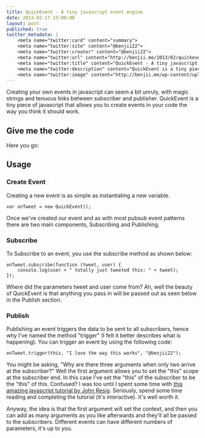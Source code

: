```yaml
---
title: QuickEvent - A tiny javascript event engine
date: 2013-02-17 15:00:00
layout: post
published: true
twitter_metadata: |
    <meta name="twitter:card" content="summary">
    <meta name="twitter:site" content="@benjii22">
    <meta name="twitter:creator" content="@benjii22">
    <meta name="twitter:url" content="http://benjii.me/2013/02/quickevent-a-tiny-javascript-event-engine/">
    <meta name="twitter:title" content="QuickEvent - A tiny javascript event engine">
    <meta name="twitter:description" content="QuickEvent is a tiny piece of javascript that allows you to create events in your code the way you think it should work.">
    <meta name="twitter:image" content="http://benjii.me/wp-content/uploads/2013/02/speed.png">
---
```


Creating your own events in javascript can seem a bit unruly, with magic strings and tenuous links between subscriber and publisher. QuickEvent is a tiny piece of javascript that allows you to create events in your code the way you think it should work.

## Give me the code
Here you go:
<script src="https://gist.github.com/bjcull/4970183.js"> </script>

## Usage
### Create Event
Creating a new event is as simple as instantiating a new variable.

    var onTweet = new QuickEvent();
    
Once we've created our event and as with most pubsub event patterns there are two main components, Subscribing and Publishing.

### Subscribe
To Subscribe to an event, you use the subscribe method as shown below:

    onTweet.subscribe(function (tweet, user) {
        console.log(user + " totally just tweeted this: " + tweet);
    });

Where did the parameters tweet and user come from? Ah, well the beauty of QuickEvent is that anything you pass in will be passed out as seen below in the Publish section.

### Publish

Publishing an event triggers the data to be sent to all subscribers, hence why I've named the method "trigger" (I felt it better describes what is happening). You can trigger an event by using the following code:

    onTweet.trigger(this, "I love the way this works", "@benjii22");
    
You might be asking, "Why are there three arguments when only two arrive at the subscriber?" Well the first argument allows you to set the "this" scope at the subscriber end. In this case I've set the "this" of the subscriber to be the "this" of this. Confused? I was too until I spent some time with [this amazing javascript tutorial by John Resig](http://ejohn.org/apps/learn/). Seriously, spend some time reading and completing the tutorial (it's interactive). It's well worth it.

Anyway, the idea is that the first argument will set the context, and then you can add as many arguments as you like afterwards and they'll all be passed to the subscribers. Different events can have different numbers of parameters, it's up to you.

